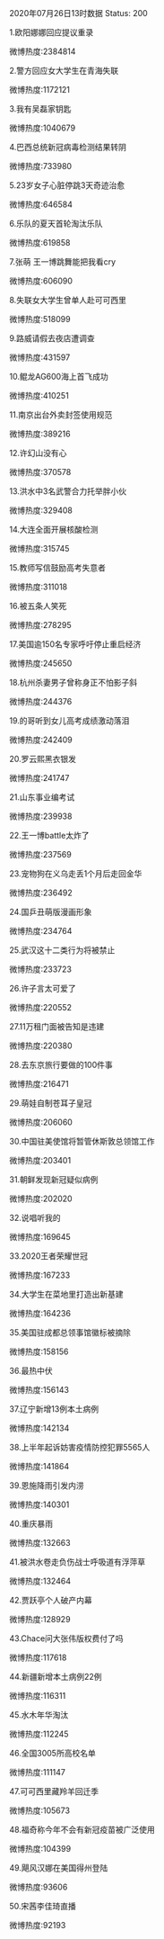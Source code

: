2020年07月26日13时数据
Status: 200

1.欧阳娜娜回应提议重录

微博热度:2384814

2.警方回应女大学生在青海失联

微博热度:1172121

3.我有吴磊家钥匙

微博热度:1040679

4.巴西总统新冠病毒检测结果转阴

微博热度:733980

5.23岁女子心脏停跳3天奇迹治愈

微博热度:646584

6.乐队的夏天首轮淘汰乐队

微博热度:619858

7.张萌 王一博跳舞能把我看cry

微博热度:606090

8.失联女大学生曾单人赴可可西里

微博热度:518099

9.路威请假去夜店遭调查

微博热度:431597

10.鲲龙AG600海上首飞成功

微博热度:410251

11.南京出台外卖封签使用规范

微博热度:389216

12.许幻山没有心

微博热度:370578

13.洪水中3名武警合力托举胖小伙

微博热度:329408

14.大连全面开展核酸检测

微博热度:315745

15.教师写信鼓励高考失意者

微博热度:311018

16.被五条人笑死

微博热度:278295

17.美国逾150名专家呼吁停止重启经济

微博热度:245650

18.杭州杀妻男子曾称身正不怕影子斜

微博热度:244376

19.的哥听到女儿高考成绩激动落泪

微博热度:242409

20.罗云熙黑衣银发

微博热度:241747

21.山东事业编考试

微博热度:239938

22.王一博battle太炸了

微博热度:237569

23.宠物狗在义乌走丢1个月后走回金华

微博热度:236492

24.国乒丑萌版漫画形象

微博热度:234764

25.武汉这十二类行为将被禁止

微博热度:233723

26.许子言太可爱了

微博热度:220552

27.11万租门面被告知是违建

微博热度:220380

28.去东京旅行要做的100件事

微博热度:216471

29.萌娃自制苍耳子皇冠

微博热度:206060

30.中国驻美使馆将暂管休斯敦总领馆工作

微博热度:203401

31.朝鲜发现新冠疑似病例

微博热度:202020

32.说唱听我的

微博热度:169645

33.2020王者荣耀世冠

微博热度:167233

34.大学生在菜地里打造出新基建

微博热度:164236

35.美国驻成都总领事馆徽标被摘除

微博热度:158156

36.最热中伏

微博热度:156143

37.辽宁新增13例本土病例

微博热度:142134

38.上半年起诉妨害疫情防控犯罪5565人

微博热度:141864

39.恩施降雨引发内涝

微博热度:140301

40.重庆暴雨

微博热度:132663

41.被洪水卷走负伤战士呼吸道有浮萍草

微博热度:132464

42.贾跃亭个人破产内幕

微博热度:128929

43.Chace问大张伟版权费付了吗

微博热度:117618

44.新疆新增本土病例22例

微博热度:116311

45.水木年华淘汰

微博热度:112245

46.全国3005所高校名单

微博热度:111147

47.可可西里藏羚羊回迁季

微博热度:105673

48.福奇称今年不会有新冠疫苗被广泛使用

微博热度:104399

49.飓风汉娜在美国得州登陆

微博热度:93606

50.宋茜李佳琦直播

微博热度:92193


